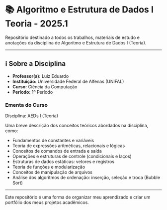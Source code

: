 # 📚 Algoritmo e Estrutura de Dados I Teoria - 2025.1

Repositório destinado a todos os trabalhos, materiais de estudo e anotações da disciplina de Algoritmo e Estrutura de Dados I (Teoria).

---

## ℹ️ Sobre a Disciplina

- **Professor(a):** Luiz Eduardo
- **Instituição:** Universidade Federal de Alfenas (UNIFAL)
- **Curso:** Ciência da Computação
- **Período:** 1º Período

### Ementa do Curso
Disciplina: AEDs I (Teoria)

Uma breve descrição dos conceitos teóricos abordados na disciplina, como:
- Fundamentos de constantes e variáveis
- Teoria de expressões aritméticas, relacionais e lógicas
- Conceitos de comandos de entrada e saída
- Operações e estruturas de controle (condicionais e laços)
- Estruturas de dados estáticas: vetores e registros
- Teoria de funções e modularização
- Conceitos de manipulação de arquivos
- Análise dos algoritmos de ordenação: inserção, seleção e troca (Bubble Sort)

---



Este repositório é uma forma de organizar meu aprendizado e criar um portfólio dos meus projetos acadêmicos.
